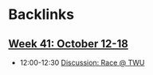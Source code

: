 
# Backlinks
## [Week 41: October 12-18](<Week 41: October 12-18.md>)
- 12:00-12:30 [Discussion: Race @ TWU](<Discussion: Race @ TWU.md>)

